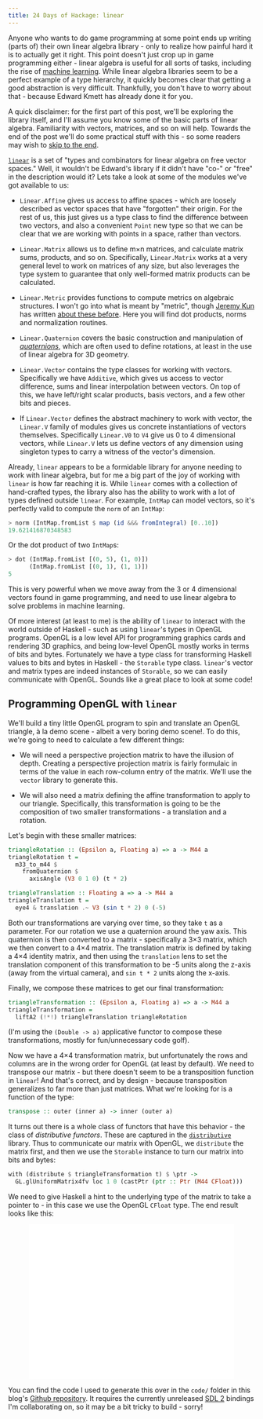 ```yaml
---
title: 24 Days of Hackage: linear
---
```


Anyone who wants to do game programming at some point ends up writing (parts of)
their own linear algebra library - only to realize how painful hard it is to
actually get it right. This point doesn't just crop up in game programming
either - linear algebra is useful for all sorts of tasks, including the rise of
[machine learning](http://stackoverflow.com/questions/5943611/linear-algebra-application-in-machine-learning). While
linear algebra libraries seem to be a perfect example of a type hierarchy, it
quickly becomes clear that getting a good abstraction is very
difficult. Thankfully, you don't have to worry about that - because Edward Kmett
has already done it for you.

A quick disclaimer: for the first part of this post, we'll be exploring the
library itself, and I'll assume you know some of the basic parts of linear
algebra. Familiarity with vectors, matrices, and so on will help. Towards the
end of the post we'll do some practical stuff with this - so some readers may
wish to [skip to the end](#Using_linear).

[`linear`](http://hackage.haskell.org/packages/linear) is a set of "types and
combinators for linear algebra on free vector spaces." Well, it wouldn't be
Edward's library if it didn't have "co-" or "free" in the description would it?
Lets take a look at some of the modules we've got available to us:

* `Linear.Affine` gives us access to affine spaces - which are loosely described
  as vector spaces that have "forgotten" their origin. For the rest of us, this
  just gives us a type class to find the difference between two vectors, and
  also a convenient `Point` new type so that we can be clear that we are working
  with points in a space, rather than vectors.

* `Linear.Matrix` allows us to define m×n matrices, and calculate matrix sums,
  products, and so on. Specifically, `Linear.Matrix` works at a very general
  level to work on matrices of any size, but also leverages the type system to
  guarantee that only well-formed matrix products can be calculated.

* `Linear.Metric` provides functions to compute metrics on algebraic
  structures. I won't go into what is meant by "metric", though
  [Jeremy Kun](http://jeremykun.com/) has written
  [about these before](http://jeremykun.com/2011/12/19/metrics-on-words/). Here
  you will find dot products, norms and normalization routines.

* `Linear.Quaternion` covers the basic construction and manipulation of
  [*quaternions*](http://mathworld.wolfram.com/Quaternion.html), which are often
  used to define rotations, at least in the use of linear algebra for 3D
  geometry.

* `Linear.Vector` contains the type classes for working with
  vectors. Specifically we have `Additive`, which gives us access to vector
  difference, sums and linear interpolation between vectors. On top of this, we
  have left/right scalar products, basis vectors, and a few other bits and
  pieces.

* If `Linear.Vector` defines the abstract machinery to work with vector, the
  `Linear.V` family of modules gives us concrete instantiations of vectors
  themselves. Specifically `Linear.V0` to `V4` give us 0 to 4 dimensional
  vectors, while `Linear.V` lets us define vectors of any dimension using
  singleton types to carry a witness of the vector's dimension.

Already, `linear` appears to be a formidable library for anyone needing to work
with linear algebra, but for me a big part of the joy of working with `linear`
is how far reaching it is. While `linear` comes with a collection of
hand-crafted types, the library also has the ability to work with a lot of types
defined outside `linear`. For example, `IntMap` can model vectors, so it's
perfectly valid to compute the `norm` of an `IntMap`:

```haskell
> norm (IntMap.fromList $ map (id &&& fromIntegral) [0..10])
19.621416870348583
```

Or the dot product of two `IntMap`s:

```haskell
> dot (IntMap.fromList [(0, 5), (1, 0)])
      (IntMap.fromList [(0, 1), (1, 1)])
5
```

This is very powerful when we move away from the 3 or 4 dimensional vectors
found in game programming, and need to use linear algebra to solve problems in
machine learning.

Of more interest (at least to me) is the ability of `linear` to interact with
the world outside of Haskell - such as using `linear`'s types in OpenGL
programs. OpenGL is a low level API for programming graphics cards and rendering
3D graphics, and being low-level OpenGL mostly works in terms of bits and
bytes. Fortunately we have a type class for transforming Haskell values to bits
and bytes in Haskell - the `Storable` type class. `linear`'s vector and matrix
types are indeed instances of `Storable`, so we can easily communicate with
OpenGL. Sounds like a great place to look at some code!

## <a name="Using_linear"></a>Programming OpenGL with `linear`

We'll build a tiny little OpenGL program to spin and translate an OpenGL
triangle, à la demo scene - albeit a very boring demo scene!. To do this, we're
going to need to calculate a few different things:

* We will need a perspective projection matrix to have the illusion of
  depth. Creating a perspective projection matrix is fairly formulaic in terms
  of the value in each row-column entry of the matrix. We'll use the `vector`
  library to generate this.

* We will also need a matrix defining the affine transformation to apply to our
  triangle. Specifically, this transformation is going to be the composition of
  two smaller transformations - a translation and a rotation.

Let's begin with these smaller matrices:

```haskell
triangleRotation :: (Epsilon a, Floating a) => a -> M44 a
triangleRotation t =
  m33_to_m44 $
    fromQuaternion $
      axisAngle (V3 0 1 0) (t * 2)

triangleTranslation :: Floating a => a -> M44 a
triangleTranslation t =
  eye4 & translation .~ V3 (sin t * 2) 0 (-5)
```

Both our transformations are varying over time, so they take `t` as a
parameter. For our rotation we use a quaternion around the yaw axis. This
quaternion is then converted to a matrix - specifically a 3×3 matrix, which we
then convert to a 4×4 matrix. The translation matrix is defined by taking a 4×4
identity matrix, and then using the  `translation` lens to set the translation
component of this transformation to be -5 units along the z-axis (away from the
virtual camera), and `sin t * 2` units along the x-axis.

Finally, we compose these matrices to get our final transformation:

```haskell
triangleTransformation :: (Epsilon a, Floating a) => a -> M44 a
triangleTransformation =
  liftA2 (!*!) triangleTranslation triangleRotation
```

(I'm using the `(Double -> a)` applicative functor to compose these
transformations, mostly for fun/unnecessary code golf).

Now we have a 4×4 transformation matrix, but unfortunately the rows and columns
are in the wrong order for OpenGL (at least by default). We need to transpose
our matrix - but there doesn't seem to be a transposition function in `linear`!
And that's correct, and by design - because transposition generalizes to far
more than just matrices. What we're looking for is a function of the type:

```haskell
transpose :: outer (inner a) -> inner (outer a)
```

It turns out there is a whole class of functors that have this behavior - the
class of *distributive functors*. These are captured in the
[`distributive`](http://hackage.haskell.org/package/distributive) library. Thus
to communicate our matrix with OpenGL, we `distribute` the matrix first, and
then we use the `Storable` instance to turn our matrix into bits and bytes:

```haskell
with (distribute $ triangleTransformation t) $ \ptr ->
  GL.glUniformMatrix4fv loc 1 0 (castPtr (ptr :: Ptr (M44 CFloat)))
```

We need to give Haskell a hint to the underlying type of the matrix to take a
pointer to - in this case we use the OpenGL `CFloat` type. The end result looks
like this:

<div style="text-align: center; margin: 1em 0">
<iframe width="420" height="315" src="//www.youtube.com/embed/119xvvQ13LU" frameborder="0" allowfullscreen></iframe>
</div>

You can find the code I used to generate this over in the `code/` folder in this
blog's
[Github repository](https://github.com/ocharles/blog/tree/master/code). It
requires the currently unreleased [SDL 2](http://github.com/lemmih/hsSDL2)
bindings I'm collaborating on, so it may be a bit tricky to build - sorry!
